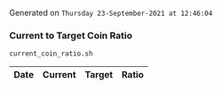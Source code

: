 Generated on `Thursday 23-September-2021 at 12:46:04`

### Current to Target Coin Ratio
`current_coin_ratio.sh`

Date|Current|Target|Ratio
---|---|---|---
